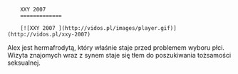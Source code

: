 
        XXY 2007 
        =============
        
        [![XXY 2007 ](http://vidos.pl/images/player.gif)](http://vidos.pl/xxy-2007)
        
        
 Alex jest hermafrodytą, który właśnie staje przed problemem wyboru płci. Wizyta znajomych wraz z synem staje się tłem do poszukiwania tożsamości seksualnej.
    